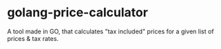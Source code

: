 # golang-price-calculator
A tool made in GO, that calculates "tax included" prices for a given list of prices &amp; tax rates.
